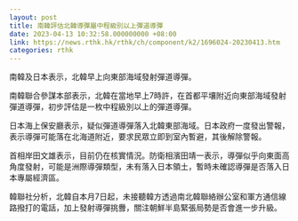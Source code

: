 ```yaml
---
layout: post
title: 南韓評估北韓導彈屬中程級別以上彈道導彈
date: 2023-04-13 10:32:58.000000000 +08:00
link: https://news.rthk.hk/rthk/ch/component/k2/1696024-20230413.htm
categories: rthk
---
```


南韓及日本表示，北韓早上向東部海域發射彈道導彈。

南韓聯合參謀本部表示，北韓在當地早上7時許，在首都平壤附近向東部海域發射彈道導彈，初步評估是一枚中程級別以上的彈道導彈。

日本海上保安廳表示，疑似彈道導彈落入北韓東部海域。日本政府一度發出警報，表示導彈可能落在北海道附近，要求民眾立即到室內暫避，其後解除警報。

首相岸田文雄表示，目前仍在核實情況。防衛相濱田靖一表示，導彈似乎向東面高角度發射，可能是洲際導彈類型，未有落入日本領土，暫時未確認導彈是否落入日本專屬經濟區。

韓聯社分析，北韓自本月7日起，未接聽韓方透過南北韓聯絡辦公室和軍方通信線路撥打的電話，加上發射導彈挑釁，關注朝鮮半島緊張局勢是否會進一步升級。
